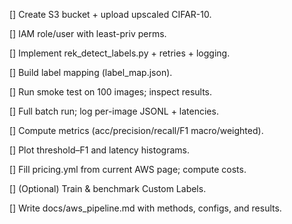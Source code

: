 [] Create S3 bucket + upload upscaled CIFAR-10.

[] IAM role/user with least-priv perms.

[] Implement rek_detect_labels.py + retries + logging.

[] Build label mapping (label_map.json).

[] Run smoke test on 100 images; inspect results.

[] Full batch run; log per-image JSONL + latencies.

[] Compute metrics (acc/precision/recall/F1 macro/weighted).

[] Plot threshold–F1 and latency histograms.

[] Fill pricing.yml from current AWS page; compute costs.

[] (Optional) Train & benchmark Custom Labels.

[] Write docs/aws_pipeline.md with methods, configs, and results.
